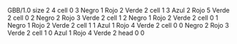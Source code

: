 <gs-board without-header> GBB/1.0
size 2 4
cell 0 3 Negro 1 Rojo 2 Verde 2 
cell 1 3 Azul 2 Rojo 5 Verde 2 
cell 0 2 Negro 2 Rojo 3 Verde 2 
cell 1 2 Negro 1 Rojo 2 Verde 2 
cell 0 1 Negro 1 Rojo 2 Verde 2 
cell 1 1 Azul 1 Rojo 4 Verde 2 
cell 0 0 Negro 2 Rojo 3 Verde 2 
cell 1 0 Azul 1 Rojo 4 Verde 2 
head 0 0 
 </gs-board>